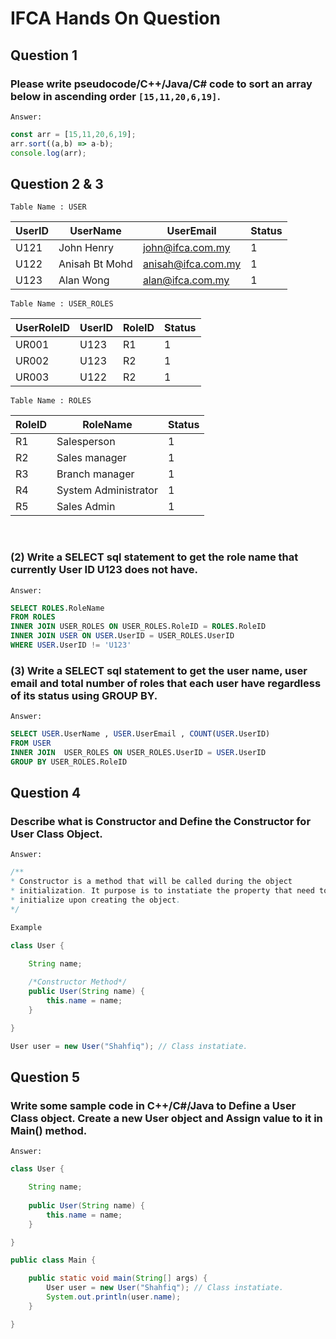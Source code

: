 # IFCA Hands On Question

## Question 1
### Please write pseudocode/C++/Java/C# code to sort an array below in ascending order `[15,11,20,6,19]`.

`Answer: `
```javascript
const arr = [15,11,20,6,19];
arr.sort((a,b) => a-b);
console.log(arr);
```
## Question 2 & 3

`Table Name : USER`

| UserID    | UserName         | UserEmail          | Status    |
|-----------|------------------|--------------------|-----------|
| U121      | John Henry       | john@ifca.com.my   |  1        |
| U122      | Anisah Bt Mohd   | anisah@ifca.com.my |  1        |
| U123      | Alan Wong        | alan@ifca.com.my   |  1        |

`Table Name : USER_ROLES`

| UserRoleID    | UserID    | RoleID    | Status    |
|---------------|-----------|-----------|-----------|
| UR001         | U123      | R1        |  1        |
| UR002         | U123      | R2        |  1        |
| UR003         | U122      | R2        |  1        |

`Table Name : ROLES`

| RoleID        | RoleName              | Status    |
|---------------|-----------------------|-----------|
| R1            | Salesperson           |  1        |
| R2            | Sales manager         |  1        |
| R3            | Branch manager        |  1        |
| R4            | System Administrator  |  1        |
| R5            | Sales Admin           |  1        |

<br>

### (2) Write a SELECT sql statement to get the role name that currently User ID U123 does not have.

`Answer: `
```sql
SELECT ROLES.RoleName 
FROM ROLES 
INNER JOIN USER_ROLES ON USER_ROLES.RoleID = ROLES.RoleID
INNER JOIN USER ON USER.UserID = USER_ROLES.UserID
WHERE USER.UserID != 'U123'
```
### (3) Write a SELECT sql statement to get the user name, user email and total number of roles that each user have regardless of its status using GROUP BY.

`Answer:`
```sql
SELECT USER.UserName , USER.UserEmail , COUNT(USER.UserID)
FROM USER 
INNER JOIN  USER_ROLES ON USER_ROLES.UserID = USER.UserID
GROUP BY USER_ROLES.RoleID
```

## Question 4 
### Describe what is Constructor and Define the Constructor for User Class Object.

`Answer:`
``` java
/**
* Constructor is a method that will be called during the object 
* initialization. It purpose is to instatiate the property that need to be
* initialize upon creating the object.
*/

Example 

class User {

    String name;
    
    /*Constructor Method*/
    public User(String name) {
        this.name = name;
    }

}

User user = new User("Shahfiq"); // Class instatiate.

```
## Question 5
### Write some sample code in C++/C#/Java to Define a User Class object. Create a new User object and Assign value to it in Main() method.
`Answer:`
```java
class User {

    String name;
    
    public User(String name) {
        this.name = name;
    }

}

public class Main {

    public static void main(String[] args) {
        User user = new User("Shahfiq"); // Class instatiate.
        System.out.println(user.name);
    }

}

```




